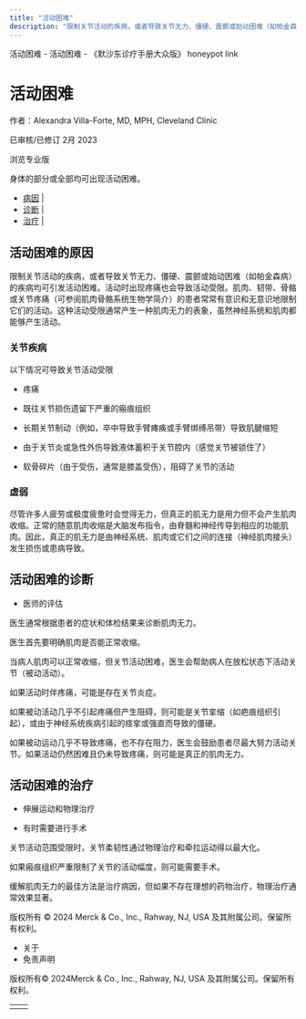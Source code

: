 ```yaml
---
title: "活动困难"
description: "限制关节活动的疾病，或者导致关节无力、僵硬、震颤或始动困难（如帕金森病）的疾病均可引发活动困难。活动时出现疼痛也会导致活动受限。肌肉、韧带、骨骼或关节疼痛（可参阅肌肉骨骼系统生物学简介）的患者常常有意识和无意识地限制它们的活动。这种活动受限通常产生一种肌肉无力的表象，虽然神经系统和肌肉都能够产生活动。"
---
```


﻿活动困难 \- 活动困难 \- 《默沙东诊疗手册大众版》 honeypot link

# 活动困难

作者：Alexandra Villa-Forte, MD, MPH, Cleveland Clinic

已审核/已修订 2月 2023

浏览专业版

身体的部分或全部均可出现活动困难。

- [病因](#病因_v1155862_zh) \|
- [诊断](#诊断_v1155878_zh) \|
- [治疗](#治疗_v37132489_zh) \|

## 活动困难的原因

限制关节活动的疾病，或者导致关节无力、僵硬、震颤或始动困难（如帕金森病）的疾病均可引发活动困难。活动时出现疼痛也会导致活动受限。肌肉、韧带、骨骼或关节疼痛（可参阅肌肉骨骼系统生物学简介）的患者常常有意识和无意识地限制它们的活动。这种活动受限通常产生一种肌肉无力的表象，虽然神经系统和肌肉都能够产生活动。

### 关节疾病

以下情况可导致关节活动受限

- 疼痛

- 既往关节损伤遗留下严重的瘢痕组织

- 长期关节制动（例如，卒中导致手臂瘫痪或手臂绑缚吊带）导致肌腱缩短

- 由于关节炎或急性外伤导致液体蓄积于关节腔内（感觉关节被锁住了）

- 软骨碎片（由于受伤，通常是膝盖受伤），阻碍了关节的活动


### 虚弱

尽管许多人疲劳或极度疲惫时会觉得无力，但真正的肌无力是用力但不会产生肌肉收缩。正常的随意肌肉收缩是大脑发布指令，由脊髓和神经传导到相应的功能肌肉。因此，真正的肌无力是由神经系统、肌肉或它们之间的连接（神经肌肉接头）发生损伤或患病导致。

## 活动困难的诊断

- 医师的评估


医生通常根据患者的症状和体检结果来诊断肌肉无力。

医生首先要明确肌肉是否能正常收缩。

当病人肌肉可以正常收缩，但关节活动困难，医生会帮助病人在放松状态下活动关节（被动活动）。

如果活动时伴疼痛，可能是存在关节炎症。

如果被动活动几乎不引起疼痛但产生阻碍，则可能是关节挛缩（如疤痕组织引起），或由于神经系统疾病引起的痉挛或强直而导致的僵硬。

如果被动运动几乎不导致疼痛，也不存在阻力，医生会鼓励患者尽最大努力活动关节。如果活动仍然困难且仍未导致疼痛，则可能是真正的肌肉无力。

## 活动困难的治疗

- 伸展运动和物理治疗

- 有时需要进行手术


关节活动范围受限时，关节柔韧性通过物理治疗和牵拉运动得以最大化。

如果瘢痕组织严重限制了关节的活动幅度，则可能需要手术。

缓解肌肉无力的最佳方法是治疗病因，但如果不存在理想的药物治疗，物理治疗通常效果显著。



版权所有 © 2024
Merck & Co., Inc., Rahway, NJ, USA 及其附属公司。保留所有权利。

- 关于
- 免责声明

版权所有© 2024Merck & Co., Inc., Rahway, NJ, USA 及其附属公司。保留所有权利。

|     |     |
| --- | --- |
|  |  |
